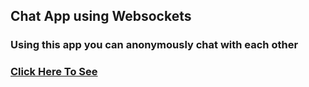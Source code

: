 ## Chat App using Websockets

### Using this app you can anonymously chat with each other

### [Click Here To See](https://chatapp-project-express.vercel.app/)
